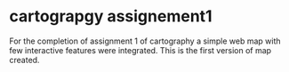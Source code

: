 # cartograpgy assignement1
For the completion of assignment 1 of cartography a simple web map with few interactive features were integrated. This is the first version of map created.


